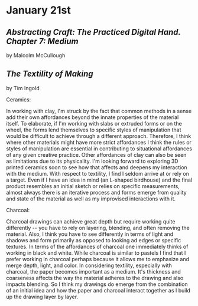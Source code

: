 # January 21st

## *Abstracting Craft: The Practiced Digital Hand. Chapter 7: Medium*
by Malcolm McCullough

## *The Textility of Making*
by Tim Ingold


Ceramics:

In working with clay, I'm struck by the fact that common methods in a sense add their own affordances beyond the innate properties of the material itself. To elaborate, if I'm working with slabs or extruded forms or on the wheel, the forms lend themselves to specific styles of manipulation that would be difficult to achieve through a different approach. Therefore, I think where other materials might have more strict affordances I think the rules or styles of manipulation are essential in contributing to situational affordances of any given creative practice. Other affordances of clay can also be seen as limitations due to its physicality. I'm looking forward to exploring 3D printed ceramics soon to see how that affects and deepens my interaction with the medium. With respect to textility, I find I seldom arrive at or rely on a target. Even if I have an idea in mind (an L-shaped birdhouse) and the final product resembles an initial sketch or relies on specific measurements, almost always there is an iterative process and forms emerge from quality and state of the material as well as my improvised interactions with it.

Charcoal:

Charcoal drawings can achieve great depth but require working quite differently -- you have to rely on layering, blending, and often removing the material. Also, I think you have to see differently in terms of light and shadows and form primarily as opposed to looking ad edges or specific textures. In terms of the affordances of charcoal one immediately thinks of working in black and white. While charcoal is similar to pastels I find that I prefer working in charcoal perhaps because it allows me to emphasize and merge depth, light, and color. In considering textility, especially with charcoal, the paper becomes important as a medium. It's thickness and coarseness affects the way the material adheres to the drawing and also impacts blending. So I think my drawings do emerge from the combination of an initial idea and how the paper and charcoal interact together as I build up the drawing layer by layer. 
